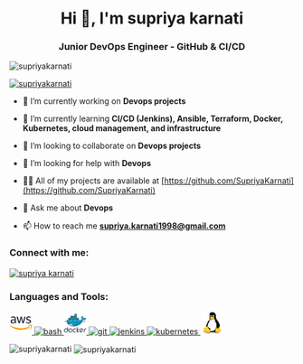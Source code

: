 <h1 align="center">Hi 👋, I'm supriya karnati</h1>
<h3 align="center">Junior DevOps Engineer - GitHub & CI/CD</h3>

<p align="left"> <img src="https://komarev.com/ghpvc/?username=supriyakarnati&label=Profile%20views&color=0e75b6&style=flat" alt="supriyakarnati" /> </p>

<p align="left"> <a href="https://github.com/ryo-ma/github-profile-trophy"><img src="https://github-profile-trophy.vercel.app/?username=supriyakarnati" alt="supriyakarnati" /></a> </p>

- 🔭 I’m currently working on **Devops projects**

- 🌱 I’m currently learning **CI/CD (Jenkins), Ansible, Terraform, Docker, Kubernetes, cloud management, and infrastructure**

- 👯 I’m looking to collaborate on **Devops projects**

- 🤝 I’m looking for help with **Devops**

- 👨‍💻 All of my projects are available at [https://github.com/SupriyaKarnati](https://github.com/SupriyaKarnati)

- 💬 Ask me about **Devops**

- 📫 How to reach me **supriya.karnati1998@gmail.com**

<h3 align="left">Connect with me:</h3>
<p align="left">
<a href="https://linkedin.com/in/supriya karnati" target="blank"><img align="center" src="https://raw.githubusercontent.com/rahuldkjain/github-profile-readme-generator/master/src/images/icons/Social/linked-in-alt.svg" alt="supriya karnati" height="30" width="40" /></a>
</p>

<h3 align="left">Languages and Tools:</h3>
<p align="left"> <a href="https://aws.amazon.com" target="_blank" rel="noreferrer"> <img src="https://raw.githubusercontent.com/devicons/devicon/master/icons/amazonwebservices/amazonwebservices-original-wordmark.svg" alt="aws" width="40" height="40"/> </a> <a href="https://www.gnu.org/software/bash/" target="_blank" rel="noreferrer"> <img src="https://www.vectorlogo.zone/logos/gnu_bash/gnu_bash-icon.svg" alt="bash" width="40" height="40"/> </a> <a href="https://www.docker.com/" target="_blank" rel="noreferrer"> <img src="https://raw.githubusercontent.com/devicons/devicon/master/icons/docker/docker-original-wordmark.svg" alt="docker" width="40" height="40"/> </a> <a href="https://git-scm.com/" target="_blank" rel="noreferrer"> <img src="https://www.vectorlogo.zone/logos/git-scm/git-scm-icon.svg" alt="git" width="40" height="40"/> </a> <a href="https://www.jenkins.io" target="_blank" rel="noreferrer"> <img src="https://www.vectorlogo.zone/logos/jenkins/jenkins-icon.svg" alt="jenkins" width="40" height="40"/> </a> <a href="https://kubernetes.io" target="_blank" rel="noreferrer"> <img src="https://www.vectorlogo.zone/logos/kubernetes/kubernetes-icon.svg" alt="kubernetes" width="40" height="40"/> </a> <a href="https://www.linux.org/" target="_blank" rel="noreferrer"> <img src="https://raw.githubusercontent.com/devicons/devicon/master/icons/linux/linux-original.svg" alt="linux" width="40" height="40"/> </a> </p>

<p><img align="left" src="https://github-readme-stats.vercel.app/api/top-langs?username=supriyakarnati&show_icons=true&locale=en&layout=compact" alt="supriyakarnati" /></p>

<p>&nbsp;<img align="center" src="https://github-readme-stats.vercel.app/api?username=supriyakarnati&show_icons=true&locale=en" alt="supriyakarnati" /></p>


